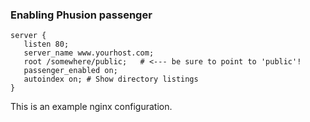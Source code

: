 ### Enabling Phusion passenger

```
server {
   listen 80;
   server_name www.yourhost.com;
   root /somewhere/public;   # <--- be sure to point to 'public'!
   passenger_enabled on;
   autoindex on; # Show directory listings
}
```

This is an example nginx configuration.
